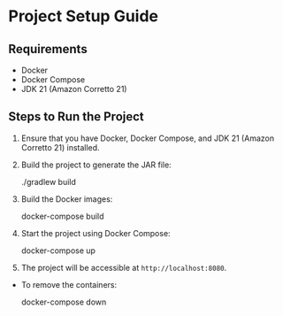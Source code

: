 # Project Setup Guide

## Requirements
- Docker
- Docker Compose
- JDK 21 (Amazon Corretto 21)

## Steps to Run the Project

1. Ensure that you have Docker, Docker Compose, and JDK 21 (Amazon Corretto 21) installed.

2. Build the project to generate the JAR file:

   ./gradlew build

3. Build the Docker images:

   docker-compose build

4. Start the project using Docker Compose:

   docker-compose up

5. The project will be accessible at `http://localhost:8080`.

- To remove the containers:

  docker-compose down

